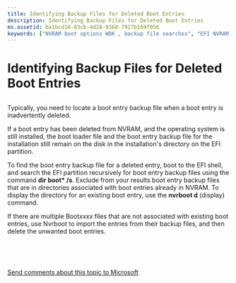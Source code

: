 ```yaml
---
title: Identifying Backup Files for Deleted Boot Entries
description: Identifying Backup Files for Deleted Boot Entries
ms.assetid: ba1bcd10-83cb-4d28-9360-7927b169f056
keywords: ["NVRAM boot options WDK , backup file searches", "EFI NVRAM boot options WDK , backup file searches", "searches WDK boot options", "locating boot entry backups WDK", "deleted boot entry searches WDK", "boot entry backups WDK", "identifying backup files for boot entries"]
---
```


# Identifying Backup Files for Deleted Boot Entries


## <span id="ddk_identifying_backup_files_for_deleted_boot_entries_tools"></span><span id="DDK_IDENTIFYING_BACKUP_FILES_FOR_DELETED_BOOT_ENTRIES_TOOLS"></span>


Typically, you need to locate a boot entry backup file when a boot entry is inadvertently deleted.

If a boot entry has been deleted from NVRAM, and the operating system is still installed, the boot loader file and the boot entry backup file for the installation still remain on the disk in the installation's directory on the EFI partition.

To find the boot entry backup file for a deleted entry, boot to the EFI shell, and search the EFI partition recursively for boot entry backup files using the command **dir boot\* /s**. Exclude from your results boot entry backup files that are in directories associated with boot entries already in NVRAM. To display the directory for an existing boot entry, use the **nvrboot d** (display) command.

If there are multiple Boot*xxxx* files that are not associated with existing boot entries, use Nvrboot to import the entries from their backup files, and then delete the unwanted boot entries.

 

 

[Send comments about this topic to Microsoft](mailto:wsddocfb@microsoft.com?subject=Documentation%20feedback%20[devtest\devtest]:%20Identifying%20Backup%20Files%20for%20Deleted%20Boot%20Entries%20%20RELEASE:%20%2811/17/2016%29&body=%0A%0APRIVACY%20STATEMENT%0A%0AWe%20use%20your%20feedback%20to%20improve%20the%20documentation.%20We%20don't%20use%20your%20email%20address%20for%20any%20other%20purpose,%20and%20we'll%20remove%20your%20email%20address%20from%20our%20system%20after%20the%20issue%20that%20you're%20reporting%20is%20fixed.%20While%20we're%20working%20to%20fix%20this%20issue,%20we%20might%20send%20you%20an%20email%20message%20to%20ask%20for%20more%20info.%20Later,%20we%20might%20also%20send%20you%20an%20email%20message%20to%20let%20you%20know%20that%20we've%20addressed%20your%20feedback.%0A%0AFor%20more%20info%20about%20Microsoft's%20privacy%20policy,%20see%20http://privacy.microsoft.com/default.aspx. "Send comments about this topic to Microsoft")




